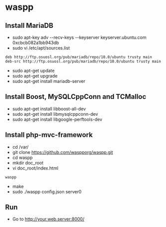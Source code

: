 waspp
=====

Install MariaDB
---------------
* sudo apt-key adv --recv-keys --keyserver keyserver.ubuntu.com 0xcbcb082a1bb943db
* sudo vi /etc/apt/sources.list
```
deb http://ftp.osuosl.org/pub/mariadb/repo/10.0/ubuntu trusty main
deb-src http://ftp.osuosl.org/pub/mariadb/repo/10.0/ubuntu trusty main
```

* sudo apt-get update
* sudo apt-get upgrade
* sudo apt-get install mariadb-server

Install Boost, MySQLCppConn and TCMalloc
----------------------------------------
* sudo apt-get install libboost-all-dev
* sudo apt-get install libmysqlcppconn-dev
* sudo apt-get install libgoogle-perftools-dev

Install php-mvc-framework
-------------------------
* cd /var/
* git clone https://github.com/waspporg/waspp.git
* cd waspp
* mkdir doc_root
* vi doc_root/index.html
```
waspp
```

* make
* sudo ./waspp config.json server0

Run
---
* Go to http://your.web.server:8000/
